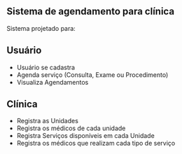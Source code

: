 
## Sistema de agendamento para clínica
Sistema projetado para:
## Usuário
- Usuário se cadastra
- Agenda serviço (Consulta, Exame ou Procedimento)
- Visualiza Agendamentos

## Clínica
- Registra as Unidades
- Registra os médicos de cada unidade
- Registra Serviços disponíveis em cada Unidade
- Registra os médicos que realizam cada tipo de serviço

